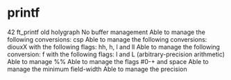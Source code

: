 # printf
42 ft_printf old holygraph
No buffer management
Able to manage the following conversions: csp
Able to manage the following conversions: diouxX with the following flags: hh, h, l and ll
Able to manage the following conversion: f with the following flags: l and L (arbitrary-precision arithmetic)
Able to manage %%
Able to manage the flags #0-+ and space
Able to manage the minimum field-width
Able to manage the precision
